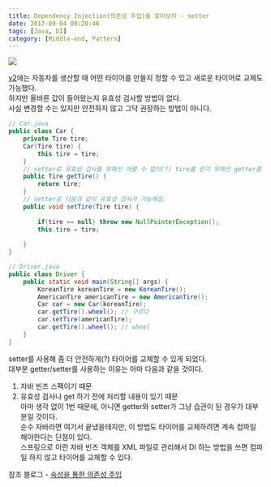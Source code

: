 ```yaml
---
title: Dependency Injection(의존성 주입)을 알아보자 - setter
date: 2017-09-04 00:20:46
tags: [Java, DI]
category: [Middle-end, Pattern]
---
```

![](thumb.png)

[v2](/2017/09/04/di-v2/)에는 자동차를 생산할 때 어떤 타이어를 만들지 정할 수 있고 새로운 타이어로 교체도 가능했다.  
하지만 올바른 값이 들어왔는지 유효성 검사할 방법이 없다.  
사실 변경할 수는 있지만 안전하지 않고 그닥 권장하는 방법이 아니다.  
```java
// Car.java
public class Car {
    private Tire tire;
    Car(Tire tire) {
        this.tire = tire;
    }
    // setter로 유효성 검사를 위해선 어쩔 수 없이(?) tire를 얻기 위해선 getter를 써야함.
    public Tire getTire() {
        return tire;
    }
    // setter로 다음과 같이 유효성 검사가 가능해짐.
    public void setTire(Tire tire) {
        
        if(tire == null) throw new NullPointerException();
        this.tire = tire;
   
    }
}
```
```java
// Driver.java
public class Driver {
    public static void main(String[] args) {
        KoreanTire koreanTire = new KoreanTire();
        AmericanTire americanTire = new AmericanTire();
        Car car = new Car(koreanTire);
        car.getTire().wheel(); // 구르다
        car.setTire(americanTire);
        car.getTire().wheel(); // wheel
    }
}
```
setter를 사용해 좀 더 안전하게(?) 타이어를 교체할 수 있게 되었다.  
대부분 getter/setter를 사용하는 이유는 아마 다음과 같을 것이다.  
1. 자바 빈즈 스펙이기 때문  
2. 유효성 검사나 get 하기 전에 처리할 내용이 있기 때문  
아마 생각 없이 1번 때문에, 아니면 getter와 setter가 그냥 습관이 된 경우가 대부분일 것이다.    
순수 자바라면 여기서 끝냈을테지만, 이 방법도 타이어를 교체하려면 계속 컴파일 해야한다는 단점이 있다.  
스프링으로 이런 자바 빈즈 객체를 XML 파일로 관리해서 DI 하는 방법을 쓰면 컴파일 하지 않고 타이어를 교체할 수 있다.  

참조 블로그 - [속성을 통한 의존성 주입](http://expert0226.tistory.com/191)